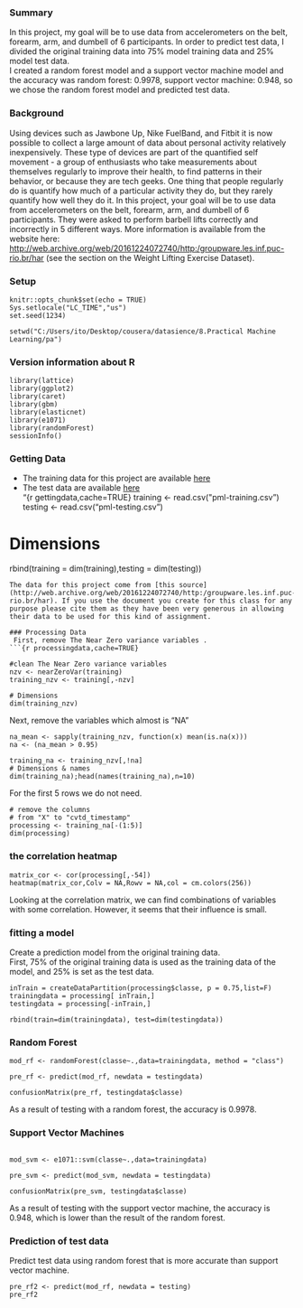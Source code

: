 <h3>Summary</h3>

<p>In this project, my goal will be to use data from accelerometers on the belt, forearm, arm, and dumbell of 6 participants.
 In order to predict test data, I divided the original training data into 75% model training data and 25% model test data.<br/>
 I created a random forest model and a support vector machine model and the accuracy was random forest: 0.9978, support vector machine: 0.948, so we chose the random forest model and predicted test data. </p>

<h3>Background</h3>

<p>Using devices such as Jawbone Up, Nike FuelBand, and Fitbit it is now possible to collect a large amount of data about personal activity relatively inexpensively. These type of devices are part of the quantified self movement - a group of enthusiasts who take measurements about themselves regularly to improve their health, to find patterns in their behavior, or because they are tech geeks. One thing that people regularly do is quantify how much of a particular activity they do, but they rarely quantify how well they do it. In this project, your goal will be to use data from accelerometers on the belt, forearm, arm, and dumbell of 6 participants. They were asked to perform barbell lifts correctly and incorrectly in 5 different ways. More information is available from the website here: <a href="http://web.archive.org/web/20161224072740/http:/groupware.les.inf.puc-rio.br/har">http://web.archive.org/web/20161224072740/http:/groupware.les.inf.puc-rio.br/har</a> (see the section on the Weight Lifting Exercise Dataset).</p>

<h3>Setup</h3>

<pre><code class="r setup, include=TRUE">knitr::opts_chunk$set(echo = TRUE)
Sys.setlocale(&quot;LC_TIME&quot;,&quot;us&quot;)
set.seed(1234)
</code></pre>

<pre><code class="r , echo=FALSE">setwd(&quot;C:/Users/ito/Desktop/cousera/datasience/8.Practical Machine Learning/pa&quot;)
</code></pre>

<h3>Version information about R</h3>

<pre><code class="r lib, message=FALSE, warning=FALSE">library(lattice)
library(ggplot2)
library(caret)
library(gbm)
library(elasticnet)
library(e1071)
library(randomForest)
sessionInfo()
</code></pre>

<h3>Getting Data</h3>

<ul>
<li>The training data for this project are available <a href="https://d396qusza40orc.cloudfront.net/predmachlearn/pml-training.csv">here</a></li>
<li>The test data are available <a href="https://d396qusza40orc.cloudfront.net/predmachlearn/pml-testing.csv">here</a><br/>
&ldquo;{r gettingdata,cache=TRUE}
training &lt;- read.csv(&quot;pml-training.csv&rdquo;)
testing &lt;- read.csv(&ldquo;pml-testing.csv&rdquo;)</li>
</ul>

<h1>Dimensions</h1>

<p>rbind(training = dim(training),testing = dim(testing))</p>

<pre><code>The data for this project come from [this source](http://web.archive.org/web/20161224072740/http:/groupware.les.inf.puc-rio.br/har). If you use the document you create for this class for any purpose please cite them as they have been very generous in allowing their data to be used for this kind of assignment.

### Processing Data
 First, remove The Near Zero variance variables . 
```{r processingdata,cache=TRUE}

#clean The Near Zero variance variables
nzv &lt;- nearZeroVar(training)
training_nzv &lt;- training[,-nzv]

# Dimensions
dim(training_nzv)
</code></pre>

<p>Next, remove the variables which almost is &ldquo;NA&rdquo;</p>

<pre><code class="r, cache=TRUE">na_mean &lt;- sapply(training_nzv, function(x) mean(is.na(x)))
na &lt;- (na_mean &gt; 0.95)

training_na &lt;- training_nzv[,!na]
# Dimensions &amp; names
dim(training_na);head(names(training_na),n=10)
</code></pre>

<p>For the first 5 rows we do not need.</p>

<pre><code class="r, cache=TRUE"># remove the columns 
# from &quot;X&quot; to &quot;cvtd_timestamp&quot; 
processing &lt;- training_na[-(1:5)]
dim(processing)
</code></pre>

<h3>the correlation heatmap</h3>

<pre><code class="r, cache=TRUE">matrix_cor &lt;- cor(processing[,-54])
heatmap(matrix_cor,Colv = NA,Rowv = NA,col = cm.colors(256))
</code></pre>

<p>Looking at the correlation matrix, we can find combinations of variables with some correlation. However, it seems that their influence is small.</p>

<h3>fitting a model</h3>

<p>Create a prediction model from the original training data.<br/>
First, 75% of the original training data is used as the training data of the model, and 25% is set as the test data.</p>

<pre><code class="r, cache=TRUE">inTrain = createDataPartition(processing$classe, p = 0.75,list=F)
trainingdata = processing[ inTrain,]
testingdata = processing[-inTrain,]

rbind(train=dim(trainingdata), test=dim(testingdata))
</code></pre>

<h3>Random Forest</h3>

<pre><code class="r, cache=TRUE">mod_rf &lt;- randomForest(classe~.,data=trainingdata, method = &quot;class&quot;)

pre_rf &lt;- predict(mod_rf, newdata = testingdata)

confusionMatrix(pre_rf, testingdata$classe)
</code></pre>

<p>As a result of testing with a random forest, the accuracy is 0.9978.</p>

<h3>Support Vector Machines</h3>

<pre><code class="r, cache=TRUE">
mod_svm &lt;- e1071::svm(classe~.,data=trainingdata)

pre_svm &lt;- predict(mod_svm, newdata = testingdata)

confusionMatrix(pre_svm, testingdata$classe)
</code></pre>

<p>As a result of testing with the support vector machine, the accuracy is 0.948, which is lower than the result of the random forest.</p>

<h3>Prediction of test data</h3>

<p>Predict test data using random forest that is more accurate than support vector machine.</p>

<pre><code class="r, cache=TRUE">pre_rf2 &lt;- predict(mod_rf, newdata = testing)
pre_rf2
</code></pre>

